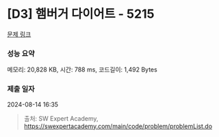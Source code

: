 # [D3] 햄버거 다이어트 - 5215 

[문제 링크](https://swexpertacademy.com/main/code/problem/problemDetail.do?contestProbId=AWT-lPB6dHUDFAVT) 

### 성능 요약

메모리: 20,828 KB, 시간: 788 ms, 코드길이: 1,492 Bytes

### 제출 일자

2024-08-14 16:35



> 출처: SW Expert Academy, https://swexpertacademy.com/main/code/problem/problemList.do